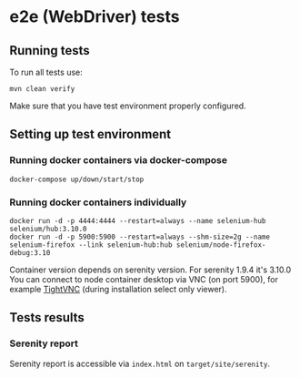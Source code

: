 # e2e (WebDriver) tests

## Running tests
To run all tests use:
```
mvn clean verify
```
Make sure that you have test environment properly configured.

## Setting up test environment

### Running docker containers via docker-compose
```
docker-compose up/down/start/stop
```
### Running docker containers individually
```
docker run -d -p 4444:4444 --restart=always --name selenium-hub selenium/hub:3.10.0
docker run -d -p 5900:5900 --restart=always --shm-size=2g --name selenium-firefox --link selenium-hub:hub selenium/node-firefox-debug:3.10
```
Container version depends on serenity version. For serenity 1.9.4 it's 3.10.0
You can connect to node container desktop via VNC (on port 5900), for example [TightVNC](https://www.tightvnc.com/download.php) (during installation select only viewer).

## Tests results

### Serenity report

Serenity report is accessible via ```index.html``` on ```target/site/serenity```.

